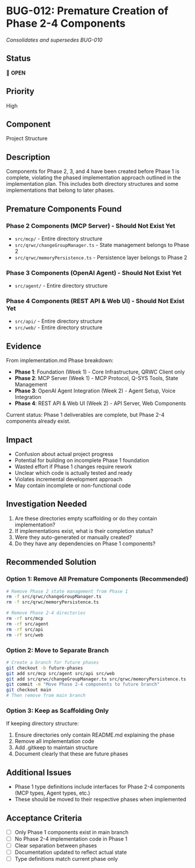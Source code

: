 # BUG-012: Premature Creation of Phase 2-4 Components
*Consolidates and supersedes BUG-010*

## Status
🔴 **OPEN**

## Priority
High

## Component
Project Structure

## Description
Components for Phase 2, 3, and 4 have been created before Phase 1 is complete, violating the phased implementation approach outlined in the implementation plan. This includes both directory structures and some implementations that belong to later phases.

## Premature Components Found

### Phase 2 Components (MCP Server) - Should Not Exist Yet
- `src/mcp/` - Entire directory structure
- `src/qrwc/changeGroupManager.ts` - State management belongs to Phase 2
- `src/qrwc/memoryPersistence.ts` - Persistence layer belongs to Phase 2

### Phase 3 Components (OpenAI Agent) - Should Not Exist Yet
- `src/agent/` - Entire directory structure

### Phase 4 Components (REST API & Web UI) - Should Not Exist Yet
- `src/api/` - Entire directory structure
- `src/web/` - Entire directory structure

## Evidence
From implementation.md Phase breakdown:
- **Phase 1**: Foundation (Week 1) - Core Infrastructure, QRWC Client only
- **Phase 2**: MCP Server (Week 1) - MCP Protocol, Q-SYS Tools, State Management
- **Phase 3**: OpenAI Agent Integration (Week 2) - Agent Setup, Voice Integration
- **Phase 4**: REST API & Web UI (Week 2) - API Server, Web Components

Current status: Phase 1 deliverables are complete, but Phase 2-4 components already exist.

## Impact
- Confusion about actual project progress
- Potential for building on incomplete Phase 1 foundation
- Wasted effort if Phase 1 changes require rework
- Unclear which code is actually tested and ready
- Violates incremental development approach
- May contain incomplete or non-functional code

## Investigation Needed
1. Are these directories empty scaffolding or do they contain implementation?
2. If implementations exist, what is their completion status?
3. Were they auto-generated or manually created?
4. Do they have any dependencies on Phase 1 components?

## Recommended Solution

### Option 1: Remove All Premature Components (Recommended)
```bash
# Remove Phase 2 state management from Phase 1
rm -f src/qrwc/changeGroupManager.ts
rm -f src/qrwc/memoryPersistence.ts

# Remove Phase 2-4 directories
rm -rf src/mcp
rm -rf src/agent
rm -rf src/api
rm -rf src/web
```

### Option 2: Move to Separate Branch
```bash
# Create a branch for future phases
git checkout -b future-phases
git add src/mcp src/agent src/api src/web
git add src/qrwc/changeGroupManager.ts src/qrwc/memoryPersistence.ts
git commit -m "Move Phase 2-4 components to future branch"
git checkout main
# Then remove from main branch
```

### Option 3: Keep as Scaffolding Only
If keeping directory structure:
1. Ensure directories only contain README.md explaining the phase
2. Remove all implementation code
3. Add .gitkeep to maintain structure
4. Document clearly that these are future phases

## Additional Issues
- Phase 1 type definitions include interfaces for Phase 2-4 components (MCP types, Agent types, etc.)
- These should be moved to their respective phases when implemented

## Acceptance Criteria
- [ ] Only Phase 1 components exist in main branch
- [ ] No Phase 2-4 implementation code in Phase 1
- [ ] Clear separation between phases
- [ ] Documentation updated to reflect actual state
- [ ] Type definitions match current phase only 